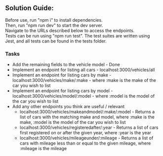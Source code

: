 ## Solution Guide:

Before use, run "npm i" to install dependencies.\
Then, run "npm run dev" to start the dev server.\
Navigate to the URLs described below to access the endpoints.\
Tests can be run using "npm run test". The test suites are written using Jest, and all tests can be found in the tests folder.

### Tasks
- Add the remaining fields to the vehicle model - Done
- Implement an endpoint for listing all cars - localhost:3000/vehicles/all
- Implement an endpoint for listing cars by make - localhost:3000/vehicles/make/:make - where :make is the make of the car you wish to list
- Implement an endpoint for listing cars by model - localhost:3000/vehicles/model/:model - where :model is the model of the car you wish to list
- Add any other endpoints you think are useful / relevant
  - localhost:3000/vehicles/makeandmodel/:make/:model - Returns a list of cars with the matching make and model, where :make is the make, :model is the model of the car you wish to list
  - localhost:3000/vehicles/registeredafter/:year - Returns a list of cars first registered on or after the given year, where :year is the year
  - localhost:3000/vehicles/mileageunder/:mileage - Returns a list of cars with mileage less than or equal to the given mileage, where :mileage is the mileage

